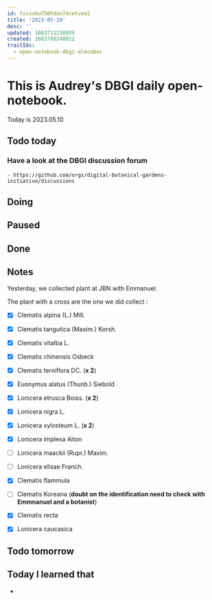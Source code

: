 ```yaml
---
id: fzcxvbu7h0hdan74cetvee2
title: '2023-05-10'
desc: ''
updated: 1683711238059
created: 1683708248922
traitIds:
  - open-notebook-dbgi-alecabec
---
```



# This is Audrey's DBGI daily open-notebook.

Today is 2023.05.10

## Todo today

### Have a look at the DBGI discussion forum
    - https://github.com/orgs/digital-botanical-gardens-initiative/discussions

###
###

## Doing

## Paused

## Done

## Notes
Yesterday, we collected plant at JBN with Emmanuel. 

The plant with a cross are the one we did collect : 

- [X] Clematis alpina (L.) Mill. 
- [X] Clematis tangutica (Maxim.) Korsh. 
- [X] Clematis vitalba L. 
- [X] Clematis chinensis Osbeck 
- [X] Clematis terniflora DC.  (**x 2**)
- [X] Euonymus alatus (Thunb.) Siebold 
- [X] Lonicera etrusca Boiss. (**x 2**)
- [X] Lonicera nigra L. 
- [X] Lonicera xylosteum L. (**x 2**)
- [X] Lonicera implexa Aiton 
- [ ] Lonicera maackii (Rupr.) Maxim. 
- [ ] Lonicera elisae Franch. 

- [X] Clematis flammula 
- [ ] Clematis Koreana (**doubt on the identification need to check with Emmnanuel and a botanist**)
- [X] Clematis recta 
- [X] Lonicera caucasica 

## Todo tomorrow

###
###
###


## Today I learned that

- 
